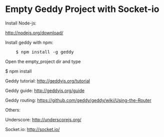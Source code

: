 Empty Geddy Project with Socket-io
==================================



Install Node-js:

http://nodejs.org/download/


Install geddy with npm:
<pre>
	$ npm install -g geddy
</pre>
Open the empty_project dir and type

$ npm install

Geddy tutorial:
http://geddyjs.org/tutorial

Geddy guide: 
http://geddyjs.org/guide

Geddy routing:
https://github.com/geddy/geddy/wiki/Using-the-Router

Others: 

Underscore: 
http://underscorejs.org/

Socket.io:
http://socket.io/